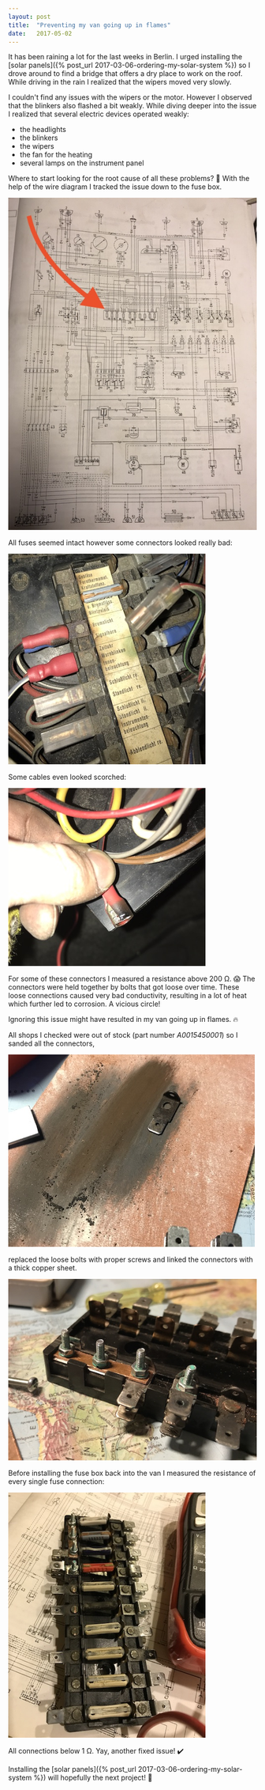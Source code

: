 ```yaml
---
layout: post
title:  "Preventing my van going up in flames"
date:   2017-05-02
---
```


It has been raining a lot for the last weeks in Berlin. I urged installing the [solar panels]({% post_url 2017-03-06-ordering-my-solar-system %}) so I drove around to find a bridge that offers a dry place to work on the roof. While driving in the rain I realized that the wipers moved very slowly.

I couldn't find any issues with the wipers or the motor. However I observed that the blinkers also flashed a bit weakly. While diving deeper into the issue I realized that several electric devices operated weakly:

- the headlights
- the blinkers
- the wipers
- the fan for the heating
- several lamps on the instrument panel

Where to start looking for the root cause of all these problems? :thinking: With the help of the wire diagram I tracked the issue down to the fuse box.

![Wire diagram for a Mercedes-Benz 207D/209D](/assets/images/IMG_7618.JPG)

All fuses seemed intact however some connectors looked really bad:

![Fuse box in bad condition](/assets/images/IMG_7117.JPG)

Some cables even looked scorched:

![Fuse box in bad condition](/assets/images/IMG_7118.JPG)

For some of these connectors I measured a resistance above 200 Ω. :scream: The connectors were held together by bolts that got loose over time. These loose connections caused very bad conductivity, resulting in a lot of heat which further led to corrosion. A vicious circle!

Ignoring this issue might have resulted in my van going up in flames. :fire:

All shops I checked were out of stock (part number *A0015450001*) so I sanded all the connectors,

![Sanding the connectors](/assets/images/IMG_7599.JPG)

replaced the loose bolts with proper screws and linked the connectors with a thick copper sheet.

![Screws replacing the loose bolts](/assets/images/IMG_7612.JPG)

Before installing the fuse box back into the van I measured the resistance of every single fuse connection:

![Repaired fuse box](/assets/images/IMG_7614.JPG)

All connections below 1 Ω. Yay, another fixed issue! :heavy_check_mark:

Installing the [solar panels]({% post_url 2017-03-06-ordering-my-solar-system %}) will hopefully the next project! :pray:
